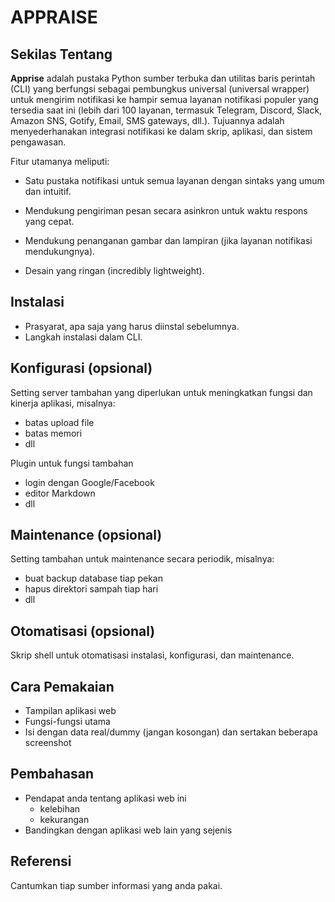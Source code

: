 # APPRAISE


## Sekilas Tentang

**Apprise** adalah pustaka Python sumber terbuka dan utilitas baris perintah (CLI) yang berfungsi sebagai pembungkus universal (universal wrapper) untuk mengirim notifikasi ke hampir semua layanan notifikasi populer yang tersedia saat ini (lebih dari 100 layanan, termasuk Telegram, Discord, Slack, Amazon SNS, Gotify, Email, SMS gateways, dll.). Tujuannya adalah menyederhanakan integrasi notifikasi ke dalam skrip, aplikasi, dan sistem pengawasan.

Fitur utamanya meliputi:

- Satu pustaka notifikasi untuk semua layanan dengan sintaks yang umum dan intuitif.

- Mendukung pengiriman pesan secara asinkron untuk waktu respons yang cepat.

- Mendukung penanganan gambar dan lampiran (jika layanan notifikasi mendukungnya).

- Desain yang ringan (incredibly lightweight).


## Instalasi

- Prasyarat, apa saja yang harus diinstal sebelumnya.
- Langkah instalasi dalam CLI.


## Konfigurasi (opsional)

Setting server tambahan yang diperlukan untuk meningkatkan fungsi dan kinerja aplikasi, misalnya:
- batas upload file
- batas memori
- dll

Plugin untuk fungsi tambahan
- login dengan Google/Facebook
- editor Markdown
- dll


##  Maintenance (opsional)

Setting tambahan untuk maintenance secara periodik, misalnya:
- buat backup database tiap pekan
- hapus direktori sampah tiap hari
- dll


## Otomatisasi (opsional)

Skrip shell untuk otomatisasi instalasi, konfigurasi, dan maintenance.


## Cara Pemakaian

- Tampilan aplikasi web
- Fungsi-fungsi utama
- Isi dengan data real/dummy (jangan kosongan) dan sertakan beberapa screenshot


## Pembahasan

- Pendapat anda tentang aplikasi web ini
    - kelebihan
    - kekurangan
- Bandingkan dengan aplikasi web lain yang sejenis


## Referensi

Cantumkan tiap sumber informasi yang anda pakai.
